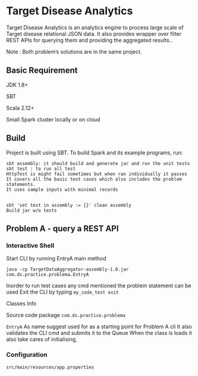 # Target Disease Analytics

Target Disease Analytics is an analytics engine to process large scale of Target disease relational JSON data. It also provides wrapper over filter REST APIs for querying them and providing the aggregated results..


Note : Both problem’s solutions are in the same project.

## Basic Requirement
JDK 1.8+

SBT

Scala 2.12+

Small Spark cluster locally or on cloud


## Build

Project is built using SBT.
To build Spark and its example programs, run:

    sbt assembly: it should build and generate jar and run the unit tests
    sbt test : to run all test
    HttpTest is might fail sometimes but when ran individually it passes
    It covers all the basic test cases which also includes the problem statements.
    It uses sample inputs with minimal records
    
    
    sbt 'set test in assembly := {}' clean assembly
    Build jar w/o tests



## Problem A - query a REST API

### Interactive Shell
Start CLI by running EntryA main method

`java -cp TargetDataAggregator-assembly-1.0.jar com.ds.practice.problema.EntryA`

Inorder to run test cases any cmd mentioned the problem statement can be used
Exit the CLI by typing
`my_code_test exit`

Classes Info

Source code package `com.ds.practice.problema`

`EntryA`  As name suggest used for as a starting point for Problem A cli
It also validates the CLI cmd and submits it to the Queue
When the class is loads it also take cares of initialising,

### Configuration
`src/main/resources/app.properties`
